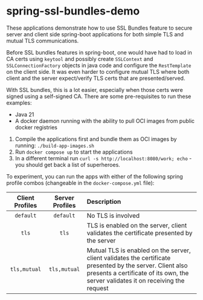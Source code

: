 # spring-ssl-bundles-demo

These applications demonstrate how to use SSL Bundles feature to secure server and client side spring-boot applications for both simple TLS and mutual TLS communications.

Before SSL bundles features in spring-boot, one would have had to load in CA certs using `keytool` and possibly create `SSLContext` and `SSLConnectionFactory` objects in java code and configure the `RestTemplate` on the client side. It was even harder to configure mutual TLS where both client and the server expect/verify TLS certs that are presented/served.

With SSL bundles, this is a lot easier, especially when those certs were signed using a self-signed CA. There are some pre-requisites to run these examples:

- Java 21
- A docker daemon running with the ability to pull OCI images from public docker registries

1. Compile the applications first and bundle them as OCI images by running: `./build-app-images.sh`
2. Run `docker compose up` to start the applications
3. In a different terminal run `curl -s http://localhost:8080/work; echo` - you should get back a list of superheroes.

To experiment, you can run the apps with either of the following spring profile combos (changeable in the `docker-compose.yml` file):

|  Client Profiles  |  Server Profiles  | Description                                                                                                                                                                                    |
|:-----------------:|:-----------------:|:-----------------------------------------------------------------------------------------------------------------------------------------------------------------------------------------------|
|     `default`     |     `default`     | No TLS is involved                                                                                                                                                                             |
|       `tls`       |       `tls`       | TLS is enabled on the server, client validates the certificate presented by the server                                                                                                         |
|   `tls,mutual`    |   `tls,mutual`    | Mutual TLS is enabled on the server, client validates the certificate presented by the server. Client also presents a certificate of its own, the server validates it on receiving the request |